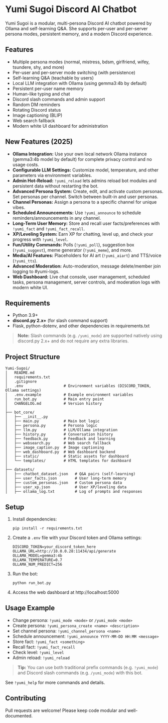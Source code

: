 # Yumi Sugoi Discord AI Chatbot

Yumi Sugoi is a modular, multi-persona Discord AI chatbot powered by Ollama and self-learning Q&A. She supports per-user and per-server persona modes, persistent memory, and a modern Discord experience.

## Features
- Multiple persona modes (normal, mistress, bdsm, girlfriend, wifey, tsundere, shy, and more)
- Per-user and per-server mode switching (with persistence)
- Self-learning Q&A (teachable by users)
- Local LLM integration with Ollama (using gemma3:4b by default)
- Persistent per-user name memory
- Human-like typing and chat
- Discord slash commands and admin support
- Random DM reminders
- Rotating Discord status
- Image captioning (BLIP)
- Web search fallback
- Modern white UI dashboard for administration

## New Features (2025)

- **Ollama Integration:** Use your own local network Ollama instance (gemma3:4b model by default) for complete privacy control and no usage costs.
- **Configurable LLM Settings:** Customize model, temperature, and other parameters via environment variables.
- **Admin Hot-Reload:** `!yumi_reload` lets admins reload bot modules and persistent data without restarting the bot.
- **Advanced Persona System:** Create, edit, and activate custom personas. Set personas per channel. Switch between built-in and user personas.
- **Channel Personas:** Assign a persona to a specific channel for unique vibes.
- **Scheduled Announcements:** Use `!yumi_announce` to schedule reminders/announcements in any channel.
- **Long-Term User Memory:** Store and recall user facts/preferences with `!yumi_fact` and `!yumi_fact_recall`.
- **XP/Leveling System:** Earn XP for chatting, level up, and check your progress with `!yumi_level`.
- **Fun/Utility Commands:** Polls (`!yumi_poll`), suggestion box (`!yumi_suggest`), meme generator (`!yumi_meme`), and more.
- **Media/AI Features:** Placeholders for AI art (`!yumi_aiart`) and TTS/voice (`!yumi_tts`).
- **Advanced Moderation:** Auto-moderation, message delete/member join logging to #yumi-logs.
- **Web Dashboard:** Live chat console, user management, scheduled tasks, persona management, server controls, and moderation logs with modern white UI.

## Requirements
- Python 3.9+
- **discord.py 2.x+** (for slash command support)
- Flask, python-dotenv, and other dependencies in requirements.txt

> **Note:** Slash commands (e.g. `/yumi_mode`) are supported natively using discord.py 2.x+ and do not require any extra libraries.

## Project Structure

```
Yumi-Sugoi/
│   README.md
│   requirements.txt
│   .gitignore
│   .env                  # Environment variables (DISCORD_TOKEN, Ollama settings)
│   .env.example          # Example environment variables
│   run_bot.py            # Main entry point
│   CHANGELOG.md          # Version history
│
├── bot_core/
│   ├── __init__.py
│   ├── main.py           # Main bot logic
│   ├── persona.py        # Persona logic
│   ├── llm.py            # LLM/Ollama integration
│   ├── history.py        # Conversation history
│   ├── feedback.py       # Feedback and learning
│   ├── websearch.py      # Web search fallback
│   ├── image_caption.py  # Image captioning
│   ├── web_dashboard.py  # Web dashboard backend
│   ├── static/           # Static assets for dashboard
│   └── templates/        # HTML templates for dashboard
│
├── datasets/
│   ├── chatbot_dataset.json   # Q&A pairs (self-learning)
│   ├── user_facts.json        # User long-term memory
│   ├── custom_personas.json   # Custom persona data
│   ├── user_xp.json           # User XP/leveling data
│   ├── ollama_log.txt         # Log of prompts and responses
```

## Setup
1. Install dependencies:
   ```
   pip install -r requirements.txt
   ```
2. Create a `.env` file with your Discord token and Ollama settings:
   ```
   DISCORD_TOKEN=your_discord_token_here
   OLLAMA_URL=http://10.0.0.28:11434/api/generate
   OLLAMA_MODEL=gemma3:4b
   OLLAMA_TEMPERATURE=0.7
   OLLAMA_NUM_PREDICT=256
   ```
3. Run the bot:
   ```
   python run_bot.py
   ```
4. Access the web dashboard at http://localhost:5000

## Usage Example

- Change persona: `!yumi_mode <mode>` or `/yumi_mode <mode>`
- Create persona: `!yumi_persona_create <name> <description>`
- Set channel persona: `!yumi_channel_persona <name>`
- Schedule announcement: `!yumi_announce YYYY-MM-DD HH:MM <message>`
- Store fact: `!yumi_fact <something>`
- Recall fact: `!yumi_fact_recall`
- Check level: `!yumi_level`
- Admin reload: `!yumi_reload`

> **Tip:** You can use both traditional prefix commands (e.g. `!yumi_mode`) and Discord slash commands (e.g. `/yumi_mode`) with this bot.

See `!yumi_help` for more commands and details.

## Contributing
Pull requests are welcome! Please keep code modular and well-documented.
